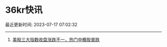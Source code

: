 # 36kr快讯

最近更新时间: 2023-07-17 07:02:32

--- 
1. [美股三大指数收盘涨跌不一，热门中概股普跌](https://www.36kr.com/newsflashes/2347441914715777) 
